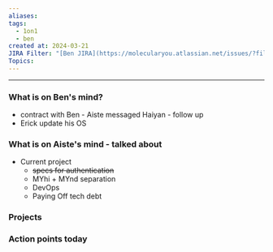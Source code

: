 ```yaml
---
aliases: 
tags:
  - 1on1
  - ben
created at: 2024-03-21
JIRA Filter: "[Ben JIRA](https://molecularyou.atlassian.net/issues/?filter=10015)"
Topics:
---
```

----
### What is on Ben's mind?

- contract with Ben - Aiste messaged Haiyan - follow up
- Erick update his OS
### What is on Aiste's mind - talked about

- Current project
	- ~~specs for authentication~~
	- MYhi + MYnd separation
	- DevOps
	- Paying Off tech debt

### Projects


### Action points today
